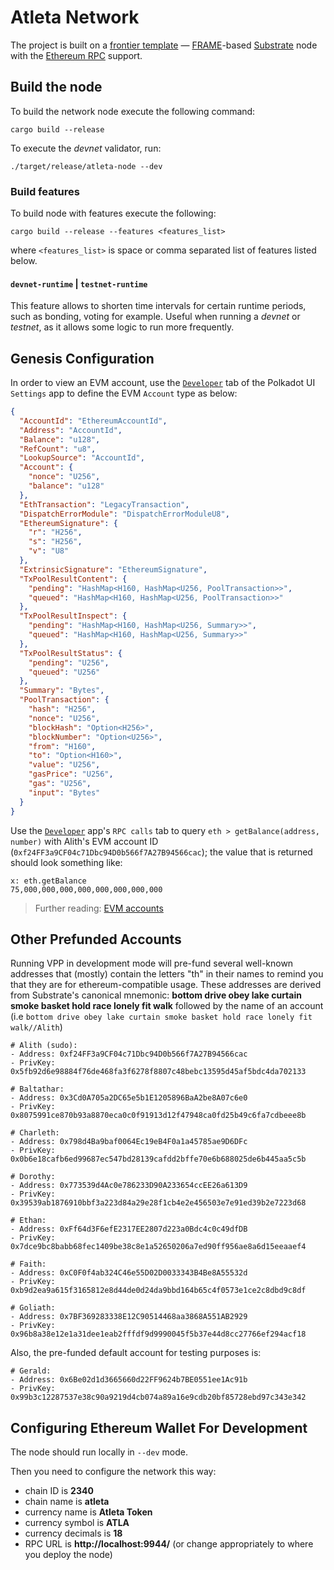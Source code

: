# Atleta Network

The project is built on a [frontier template](https://github.com/polkadot-evm/frontier) —
[FRAME](https://docs.substrate.io/reference/)-based [Substrate](https://substrate.io) node
with the [Ethereum RPC](https://ethereum.org/en/developers/docs/apis/json-rpc/#json-rpc-methods) support.

## Build the node

To build the network node execute the following command:

```shell
cargo build --release
```

To execute the _devnet_ validator, run:

```shell
./target/release/atleta-node --dev
```

### Build features

To build node with features execute the following:

```shell
cargo build --release --features <features_list>
```

where `<features_list>` is space or comma separated list of features listed below.

#### `devnet-runtime` | `testnet-runtime`

This feature allows to shorten time intervals for certain runtime periods, such as bonding, voting for example.
Useful when running a _devnet_ or _testnet_, as it allows some logic to run more frequently.

## Genesis Configuration

In order to view an EVM account, use the [`Developer`](https://polkadot.js.org/apps/#/settings/developer) tab of the Polkadot UI
`Settings` app to define the EVM `Account` type as below:

```json
{
  "AccountId": "EthereumAccountId",
  "Address": "AccountId",
  "Balance": "u128",
  "RefCount": "u8",
  "LookupSource": "AccountId",
  "Account": {
    "nonce": "U256",
    "balance": "u128"
  },
  "EthTransaction": "LegacyTransaction",
  "DispatchErrorModule": "DispatchErrorModuleU8",
  "EthereumSignature": {
    "r": "H256",
    "s": "H256",
    "v": "U8"
  },
  "ExtrinsicSignature": "EthereumSignature",
  "TxPoolResultContent": {
    "pending": "HashMap<H160, HashMap<U256, PoolTransaction>>",
    "queued": "HashMap<H160, HashMap<U256, PoolTransaction>>"
  },
  "TxPoolResultInspect": {
    "pending": "HashMap<H160, HashMap<U256, Summary>>",
    "queued": "HashMap<H160, HashMap<U256, Summary>>"
  },
  "TxPoolResultStatus": {
    "pending": "U256",
    "queued": "U256"
  },
  "Summary": "Bytes",
  "PoolTransaction": {
    "hash": "H256",
    "nonce": "U256",
    "blockHash": "Option<H256>",
    "blockNumber": "Option<U256>",
    "from": "H160",
    "to": "Option<H160>",
    "value": "U256",
    "gasPrice": "U256",
    "gas": "U256",
    "input": "Bytes"
  }
}
```

Use the [`Developer`](https://polkadot.js.org/apps/#/rpc) app's `RPC calls` tab to query
`eth > getBalance(address, number)` with Alith's EVM account ID
(`0xf24FF3a9CF04c71Dbc94D0b566f7A27B94566cac`); the value that is returned
should look something like:

```text
x: eth.getBalance
75,000,000,000,000,000,000,000,000
```

> Further reading:
> [EVM accounts](https://github.com/danforbes/danforbes/blob/master/writings/eth-dev.md#Accounts)

## Other Prefunded Accounts

Running VPP in development mode will pre-fund several well-known addresses
that (mostly) contain the letters "th" in their names to remind you that they
are for ethereum-compatible usage. These addresses are derived from Substrate's
canonical mnemonic: **bottom drive obey lake curtain smoke basket hold race
lonely fit walk** followed by the name of an account (i.e `bottom drive obey
lake curtain smoke basket hold race lonely fit walk//Alith`)

```
# Alith (sudo):
- Address: 0xf24FF3a9CF04c71Dbc94D0b566f7A27B94566cac
- PrivKey: 0x5fb92d6e98884f76de468fa3f6278f8807c48bebc13595d45af5bdc4da702133

# Baltathar:
- Address: 0x3Cd0A705a2DC65e5b1E1205896BaA2be8A07c6e0
- PrivKey: 0x8075991ce870b93a8870eca0c0f91913d12f47948ca0fd25b49c6fa7cdbeee8b

# Charleth:
- Address: 0x798d4Ba9baf0064Ec19eB4F0a1a45785ae9D6DFc
- PrivKey: 0x0b6e18cafb6ed99687ec547bd28139cafdd2bffe70e6b688025de6b445aa5c5b

# Dorothy:
- Address: 0x773539d4Ac0e786233D90A233654ccEE26a613D9
- PrivKey: 0x39539ab1876910bbf3a223d84a29e28f1cb4e2e456503e7e91ed39b2e7223d68

# Ethan:
- Address: 0xFf64d3F6efE2317EE2807d223a0Bdc4c0c49dfDB
- PrivKey: 0x7dce9bc8babb68fec1409be38c8e1a52650206a7ed90ff956ae8a6d15eeaaef4

# Faith:
- Address: 0xC0F0f4ab324C46e55D02D0033343B4Be8A55532d
- PrivKey: 0xb9d2ea9a615f3165812e8d44de0d24da9bbd164b65c4f0573e1ce2c8dbd9c8df

# Goliath:
- Address: 0x7BF369283338E12C90514468aa3868A551AB2929
- PrivKey: 0x96b8a38e12e1a31dee1eab2fffdf9d9990045f5b37e44d8cc27766ef294acf18
```

Also, the pre-funded default account for testing purposes is:

```
# Gerald:
- Address: 0x6Be02d1d3665660d22FF9624b7BE0551ee1Ac91b
- PrivKey: 0x99b3c12287537e38c90a9219d4cb074a89a16e9cdb20bf85728ebd97c343e342
```

## Configuring Ethereum Wallet For Development

The node should run locally in `--dev` mode.

Then you need to configure the network this way:

- chain ID is **2340**
- chain name is **atleta**
- currency name is **Atleta Token**
- currency symbol is **ATLA**
- currency decimals is **18**
- RPC URL is **http://localhost:9944/** (or change appropriately to where you deploy the node)
